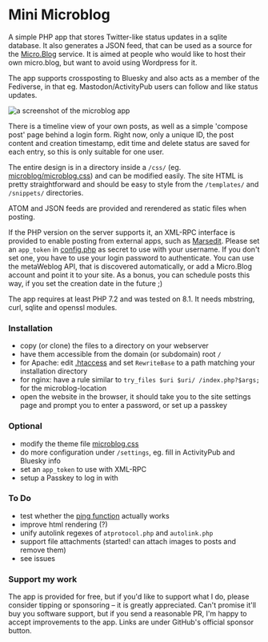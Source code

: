 # Mini Microblog

A simple PHP app that stores Twitter-like status updates in a sqlite database. It also generates a JSON feed, that can be used as a source for the [Micro.Blog](https://micro.blog/) service. It is aimed at people who would like to host their own micro.blog, but want to avoid using Wordpress for it.

The app supports crossposting to Bluesky and also acts as a member of the Fediverse, in that eg. Mastodon/ActivityPub users can follow and like status updates.

![a screenshot of the microblog app](https://user-images.githubusercontent.com/1279725/34184164-9567a4b2-e51e-11e7-9317-d737ef3423f0.png)

There is a timeline view of your own posts, as well as a simple 'compose post' page behind a login form. Right now, only a unique ID, the post content and creation timestamp, edit time and delete status are saved for each entry, so this is only suitable for one user.

The entire design is in a directory inside a `/css/` (eg. [microblog/microblog.css](css/microblog/microblog.css)) and can be modified easily. The site HTML is pretty straightforward and should be easy to style from the `/templates/` and `/snippets/` directories.

ATOM and JSON feeds are provided and rerendered as static files when posting.

If the PHP version on the server supports it, an XML-RPC interface is provided to enable posting from external apps, such as [Marsedit](https://redsweater.com/marsedit/). Please set an `app_token` in [config.php](config-dist.php#L28) as secret to use with your username. If you don't set one, you have to use your login password to authenticate. You can use the metaWeblog API, that is discovered automatically, or add a Micro.Blog account and point it to your site. As a bonus, you can schedule posts this way, if you set the creation date in the future ;)

The app requires at least PHP 7.2 and was tested on 8.1. It needs mbstring, curl, sqlite and openssl modules.

### Installation

- copy (or clone) the files to a directory on your webserver
- have them accessible from the domain (or subdomain) root `/`
- for Apache: edit [.htaccess](.htaccess) and set `RewriteBase` to a path matching your installation directory
- for nginx: have a rule similar to `try_files $uri $uri/ /index.php?$args;` for the microblog-location
- open the website in the browser, it should take you to the site settings page and prompt you to enter a password, or set up a passkey

### Optional

- modify the theme file [microblog.css](css/microblog/microblog.css)
- do more configuration under `/settings`, eg. fill in ActivityPub and Bluesky info
- set an `app_token` to use with XML-RPC
- setup a Passkey to log in with

### To Do

- test whether the [ping function](http://help.micro.blog/2017/api-feeds/) actually works
- improve html rendering (?)
- unify autolink regexes of `atprotocol.php` and `autolink.php`
- support file attachments (started! can attach images to posts and remove them)
- see issues

### Support my work

The app is provided for free, but if you'd like to support what I do, please consider tipping or sponsoring – it is greatly appreciated. Can't promise it'll buy you software support, but if you send a reasonable PR, I'm happy to accept improvements to the app. Links are under GitHub's official sponsor button.
